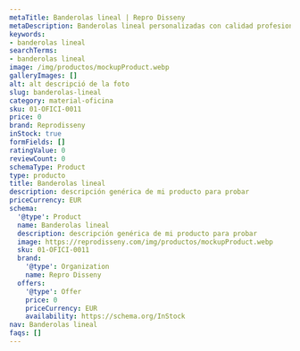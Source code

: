 ```yaml
---
metaTitle: Banderolas lineal | Repro Disseny
metaDescription: Banderolas lineal personalizadas con calidad profesional en Cataluña.
keywords:
- banderolas lineal
searchTerms:
- banderolas lineal
image: /img/productos/mockupProduct.webp
galleryImages: []
alt: alt descripció de la foto
slug: banderolas-lineal
category: material-oficina
sku: 01-OFICI-0011
price: 0
brand: Reprodisseny
inStock: true
formFields: []
ratingValue: 0
reviewCount: 0
schemaType: Product
type: producto
title: Banderolas lineal
description: descripción genérica de mi producto para probar
priceCurrency: EUR
schema:
  '@type': Product
  name: Banderolas lineal
  description: descripción genérica de mi producto para probar
  image: https://reprodisseny.com/img/productos/mockupProduct.webp
  sku: 01-OFICI-0011
  brand:
    '@type': Organization
    name: Repro Disseny
  offers:
    '@type': Offer
    price: 0
    priceCurrency: EUR
    availability: https://schema.org/InStock
nav: Banderolas lineal
faqs: []
---
```

